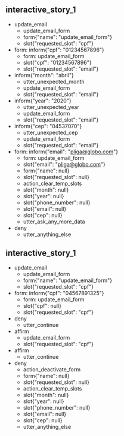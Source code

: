
## interactive_story_1
* update_email
    - update_email_form
    - form{"name": "update_email_form"}
    - slot{"requested_slot": "cpf"}
* form: inform{"cpf": "01234567896"}
    - form: update_email_form
    - slot{"cpf": "01234567896"}
    - slot{"requested_slot": "email"}
* inform{"month": "abril"}
    - utter_unexpected_month
    - update_email_form
    - slot{"requested_slot": "email"}
* inform{"year": "2020"}
    - utter_unexpected_year
    - update_email_form
    - slot{"requested_slot": "email"}
* inform{"cep": "04537070"}
    - utter_unexpected_cep
    - update_email_form
    - slot{"requested_slot": "email"}
* form: inform{"email": "pliga@globo.com"}
    - form: update_email_form
    - slot{"email": "pliga@globo.com"}
    - form{"name": null}
    - slot{"requested_slot": null}
    - action_clear_temp_slots
    - slot{"month": null}
    - slot{"year": null}
    - slot{"phone_number": null}
    - slot{"email": null}
    - slot{"cep": null}
    - utter_ask_any_more_data
* deny
    - utter_anything_else

## interactive_story_1
* update_email
    - update_email_form
    - form{"name": "update_email_form"}
    - slot{"requested_slot": "cpf"}
* form: inform{"cpf": "04567891325"}
    - form: update_email_form
    - slot{"cpf": null}
    - slot{"requested_slot": "cpf"}
* deny
    - utter_continue
* affirm
    - update_email_form
    - slot{"requested_slot": "cpf"}
* affirm
    - utter_continue
* deny
    - action_deactivate_form
    - form{"name": null}
    - slot{"requested_slot": null}
    - action_clear_temp_slots
    - slot{"month": null}
    - slot{"year": null}
    - slot{"phone_number": null}
    - slot{"email": null}
    - slot{"cep": null}
    - utter_anything_else
